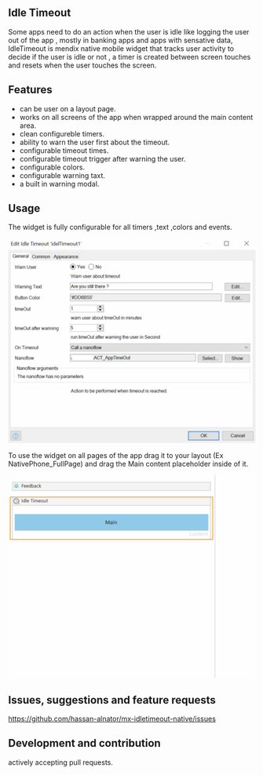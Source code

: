 ## Idle Timeout
Some apps need to do an action when the user is idle like logging the user out of the app , mostly in banking apps and apps with sensative data, IdleTimeout is mendix native mobile widget that tracks user activity to decide if the user is idle or not , a timer is created between screen touches and resets when the user touches the screen.

## Features
- can be user on a layout page.
- works on all screens of the app when wrapped around the main content area.
- clean configureble timers.
- ability to warn the user first about the timeout.
- configurable timeout times.
- configurable timeout trigger after warning the user.
- configurable colors.
- configurable warning taxt.
- a built in warning modal.

## Usage

The widget is fully configurable for all timers ,text ,colors and events.

![config](https://github.com/hassan-alnator/mx-idletimeout-native/blob/main/README.assets/config.png?raw=true)

To use the widget on all pages of the app drag it to your layout (Ex NativePhone_FullPage) and drag the Main content placeholder inside of it.

![usage](https://github.com/hassan-alnator/mx-idletimeout-native/blob/main/README.assets/layout.png?raw=true)

## Issues, suggestions and feature requests
https://github.com/hassan-alnator/mx-idletimeout-native/issues

## Development and contribution
actively accepting pull requests.
